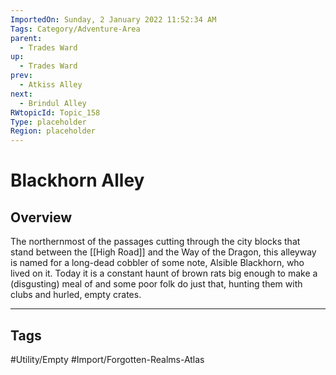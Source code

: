 ```yaml
---
ImportedOn: Sunday, 2 January 2022 11:52:34 AM
Tags: Category/Adventure-Area
parent:
  - Trades Ward
up:
  - Trades Ward
prev:
  - Atkiss Alley
next:
  - Brindul Alley
RWtopicId: Topic_158
Type: placeholder
Region: placeholder
---
```

# Blackhorn Alley
## Overview
The northernmost of the passages cutting through the city blocks that stand between the [[High Road]] and the Way of the Dragon, this alleyway is named for a long-dead cobbler of some note, Alsible Blackhorn, who lived on it. Today it is a constant haunt of brown rats big enough to make a (disgusting) meal of and some poor folk do just that, hunting them with clubs and hurled, empty crates.


---
## Tags
#Utility/Empty #Import/Forgotten-Realms-Atlas

